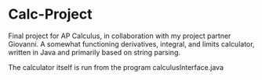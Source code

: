 # Calc-Project

Final project for AP Calculus, in collaboration with my project partner Giovanni. A somewhat functioning derivatives, integral, and limits calculator, written in Java and primarily based on string parsing.

The calculator itself is run from the program calculusInterface.java
